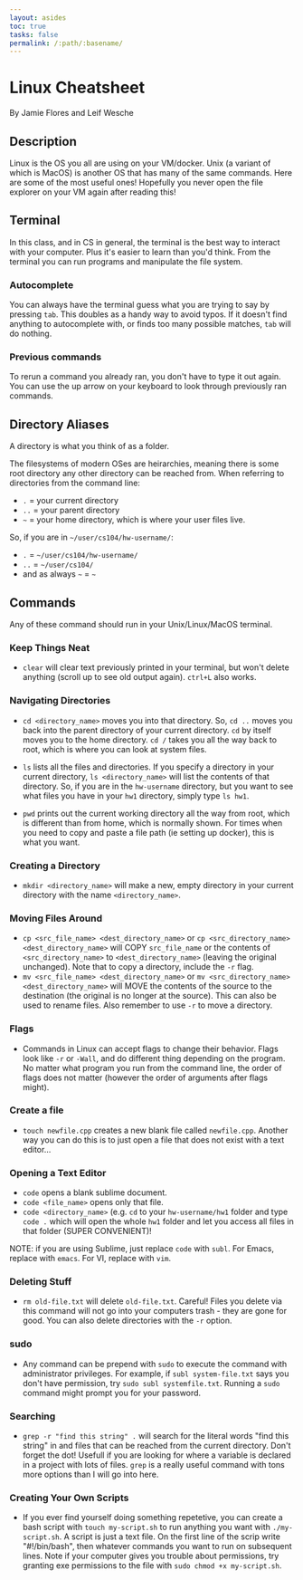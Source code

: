 ```yaml
---
layout: asides
toc: true
tasks: false
permalink: /:path/:basename/
---
```


# Linux Cheatsheet

By Jamie Flores and Leif Wesche

## Description

Linux is the OS you all are using on your VM/docker.  Unix (a variant of which is MacOS) is another OS that has many of the same commands.
Here are some of the most useful ones!  Hopefully you never open the file explorer on your VM again after reading this!

## Terminal

In this class, and in CS in general, the terminal is the best way to interact with your computer. Plus it's easier to learn than you'd think. From the terminal you can run programs and manipulate the file system. 

### Autocomplete

You can always have the terminal guess what you are trying to say by pressing `tab`. This doubles as a handy way to avoid typos. If it doesn't find anything to autocomplete with, or finds too many possible matches, `tab` will do nothing.  

### Previous commands

To rerun a command you already ran, you don't have to type it out again. You can use the up arrow on your keyboard to look through previously ran commands.

## Directory Aliases

A directory is what you think of as a folder.

The filesystems of modern OSes are heirarchies, meaning there is some root directory any other directory can be reached from. When referring to directories from the command line: 

- `.` = your current directory
- `..` = your parent directory
- `~` = your home directory, which is where your user files live.

So, if you are in `~/user/cs104/hw-username/`:

- `.` = `~/user/cs104/hw-username/`
- `..` = `~/user/cs104/`
- and as always `~` = `~`

## Commands

Any of these command should run in your Unix/Linux/MacOS terminal.

### Keep Things Neat

- `clear` will clear text previously printed in your terminal, but won't delete anything (scroll up to see old output again). `ctrl+L` also works.

### Navigating Directories

- `cd <directory_name>` moves you into that directory.
  So, `cd ..` moves you back into the parent directory of your current directory. `cd` by itself moves you to the home directory. `cd /` takes you all the way back to root, which is where you can look at system files.

- `ls` lists all the files and directories.
  If you specify a directory in your current directory, `ls <directory_name>` will list the contents of that directory.
  So, if you are in the `hw-username` directory, but you want to see what files you have in your `hw1` directory, simply type `ls hw1`.

- `pwd` prints out the current working directory all the way from root, which is different than from home, which is normally shown. For times when you need to copy and paste a file path (ie setting up docker), this is what you want. 

### Creating a Directory

- `mkdir <directory_name>` will make a new, empty directory in your current directory with the name `<directory_name>`.

### Moving Files Around

- `cp <src_file_name> <dest_directory_name>` or `cp <src_directory_name> <dest_directory_name>` will COPY `src_file_name` or the contents of `<src_directory_name>` to `<dest_directory_name>` (leaving the original unchanged). 
  Note that to copy a directory, include the `-r` flag.
- `mv <src_file_name> <dest_directory_name>` or `mv <src_directory_name> <dest_directory_name>` will MOVE the contents of the source to the destination (the original is no longer at the source).
  This can also be used to rename files.
  Also remember to use `-r` to move a directory.

### Flags

- Commands in Linux can accept flags to change their behavior. Flags look like `-r` or `-Wall`, and do different thing depending on the program. No matter what program you run from the command line, the order of flags does not matter (however the order of arguments after flags might). 

### Create a file

- `touch newfile.cpp` creates a new blank file called `newfile.cpp`. Another way you can do this is to just open a file that does not exist with a text editor...

### Opening a Text Editor

- `code` opens a blank sublime document.
- `code <file_name>` opens only that file.
- `code <directory_name>` (e.g. `cd` to your `hw-username/hw1` folder and type `code .` which will open the whole `hw1` folder and let you access all files in that folder (SUPER CONVENIENT)!

NOTE: if you are using Sublime, just replace `code` with `subl`.
For Emacs, replace with `emacs`.
For VI, replace with `vim`. 

### Deleting Stuff

- `rm old-file.txt` will delete `old-file.txt`. Careful! Files you delete via this command will not go into your computers trash - they are gone for good. You can also delete directories with the `-r` option. 

### sudo

- Any command can be prepend with `sudo` to execute the command with administrator privileges. 
For example, if `subl system-file.txt` says you don't have permission, try `sudo subl systemfile.txt`.
Running a `sudo` command might prompt you for your password. 

### Searching

- `grep -r "find this string" .` will search for the literal words "find this string" in and files that can be reached from the current directory. Don't forget the dot! Usefull if you are looking for where a variable is declared in a project with lots of files. `grep` is a really useful command with tons more options than I will go into here.

### Creating Your Own Scripts

- If you ever find yourself doing something repetetive, you can create a bash script with `touch my-script.sh` to run anything you want with `./my-script.sh`. A script is just a text file. On the first line of the scrip write "#!/bin/bash", then whatever commands you want to run on subsequent lines. Note if your computer gives you trouble about permissions, try granting exe permissions to the file with `sudo chmod +x my-script.sh`.









